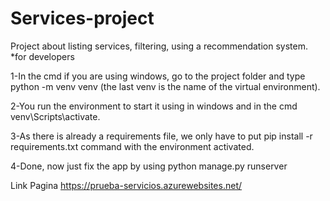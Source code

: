 # Services-project
Project about listing services, filtering, using a recommendation system.
*for developers 


 
 1-In the cmd if you are using windows, go to the project folder and type python -m venv venv (the last venv is the name of the virtual environment).
 
 2-You run the environment to start it using in windows and in the cmd venv\Scripts\activate.
 
 3-As there is already a requirements file, we only have to put pip install -r requirements.txt command with the environment activated.
 
 4-Done, now just fix the app by using python manage.py runserver 

Link Pagina https://prueba-servicios.azurewebsites.net/
